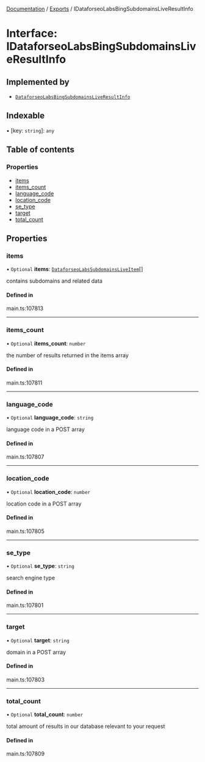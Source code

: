 [Documentation](../README.md) / [Exports](../modules.md) / IDataforseoLabsBingSubdomainsLiveResultInfo

# Interface: IDataforseoLabsBingSubdomainsLiveResultInfo

## Implemented by

- [`DataforseoLabsBingSubdomainsLiveResultInfo`](../classes/DataforseoLabsBingSubdomainsLiveResultInfo.md)

## Indexable

▪ [key: `string`]: `any`

## Table of contents

### Properties

- [items](IDataforseoLabsBingSubdomainsLiveResultInfo.md#items)
- [items\_count](IDataforseoLabsBingSubdomainsLiveResultInfo.md#items_count)
- [language\_code](IDataforseoLabsBingSubdomainsLiveResultInfo.md#language_code)
- [location\_code](IDataforseoLabsBingSubdomainsLiveResultInfo.md#location_code)
- [se\_type](IDataforseoLabsBingSubdomainsLiveResultInfo.md#se_type)
- [target](IDataforseoLabsBingSubdomainsLiveResultInfo.md#target)
- [total\_count](IDataforseoLabsBingSubdomainsLiveResultInfo.md#total_count)

## Properties

### items

• `Optional` **items**: [`DataforseoLabsSubdomainsLiveItem`](../classes/DataforseoLabsSubdomainsLiveItem.md)[]

contains subdomains and related data

#### Defined in

main.ts:107813

___

### items\_count

• `Optional` **items\_count**: `number`

the number of results returned in the items array

#### Defined in

main.ts:107811

___

### language\_code

• `Optional` **language\_code**: `string`

language code in a POST array

#### Defined in

main.ts:107807

___

### location\_code

• `Optional` **location\_code**: `number`

location code in a POST array

#### Defined in

main.ts:107805

___

### se\_type

• `Optional` **se\_type**: `string`

search engine type

#### Defined in

main.ts:107801

___

### target

• `Optional` **target**: `string`

domain in a POST array

#### Defined in

main.ts:107803

___

### total\_count

• `Optional` **total\_count**: `number`

total amount of results in our database relevant to your request

#### Defined in

main.ts:107809
